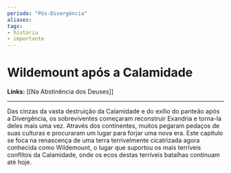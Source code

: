 ```yaml
---
período: "Pós-Divergência"
aliases:
tags:
- história
- importante
---
```

# **Wildemount após a Calamidade**

**Links:** [[Na Abstinência dos Deuses]]

---

Das cinzas da vasta destruição da Calamidade e do exílio do panteão após a Divergência, os sobreviventes começaram reconstruir Exandria e torna-la deles mais uma vez. Através dos continentes, muitos pegaram pedaços de suas culturas e procuraram um lugar para forjar uma nova era. Este capítulo se foca na renascença de uma terra terrivelmente cicatrizada agora conhecida como Wildemount, o lugar que suportou os mais terríveis conflitos da Calamidade, onde os ecos destas terríveis batalhas continuam até hoje.

